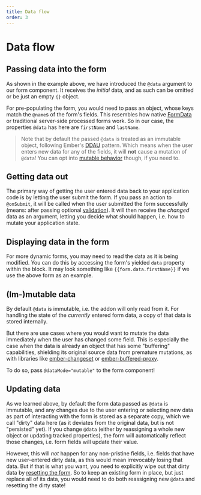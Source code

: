 ```yaml
---
title: Data flow
order: 3
---
```


# Data flow

## Passing data into the form

As shown in the example above, we have introduced the `@data` argument to our form component. It receives the _initial_ data, and as such can be omitted or be just an empty `{}` object.

For pre-populating the form, you would need to pass an object, whose keys match the `@name`s of the form's fields. This resembles how native [FormData](https://developer.mozilla.org/en-US/docs/Web/API/FormData) or traditional server-side processed forms work. So in our case, the properties `@data` has here are `firstName` and `lastName`.

> Note that by default the passed `@data` is treated as an immutable object, following Ember's [DDAU](https://discuss.emberjs.com/t/readers-questions-what-is-meant-by-the-term-data-down-actions-up/15311) pattern. Which means when the user enters new data for any of the fields, it will **not** cause a mutation of `@data`! You can opt into [mutable behavior](#im-mutable-data) though, if you need to.

## Getting data out

The primary way of getting the user entered data back to your application code is by letting the user submit the form. If you pass an action to `@onSubmit`, it will be called when the user submitted the form successfully (means: after passing optional [validation](../validation)). It will then receive the _changed_ data as an argument, letting you decide what should happen, i.e. how to mutate your application state.

## Displaying data in the form

For more dynamic forms, you may need to read the data as it is being modified. You can do this by accessing the form's yielded `data` property within the block. It may look something like `{{form.data.firstName}}` if we use the above form as an example. 

## (Im-)mutable data

By default `@data` is immutable, i.e. the addon will only read from it. For handling the state of the _currently_ entered form data, a copy of that data is stored internally.

But there are use cases where you would want to mutate the data immediately when the user has changed some field. This is especially the case when the data is already an object that has some "buffering" capabilities, shielding its original source data from premature mutations, as with libraries like [ember-changeset](https://github.com/poteto/ember-changeset) or [ember-buffered-proxy](https://github.com/yapplabs/ember-buffered-proxy).

To do so, pass `@dataMode="mutable"` to the form component!

## Updating data

As we learned above, by default the form data passed as `@data` is immutable, and any changes due to the user entering or selecting new data as part of interacting with the form is stored as a separate copy, which we call "dirty" data here (as it deviates from the original data, but is not "persisted" yet). If you change `@data` (either by reassigning a whole new object or updating tracked properties), the form will automatically reflect those changes, i.e. form fields will update their value.

However, this will _not_ happen for any non-pristine fields, i.e. fields that have new user-entered dirty data, as this would mean irrevocably losing that data. But if that is what you want, you need to explicitly wipe out that dirty data by [resetting the form](./reset). So to keep an existing form in place, but just replace all of its data, you would need to do both reassigning new `@data` and resetting the dirty state!
